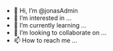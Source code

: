 - 👋 Hi, I’m @jonasAdmin
- 👀 I’m interested in ...
- 🌱 I’m currently learning ...
- 💞️ I’m looking to collaborate on ...
- 📫 How to reach me ...

<!---
jonasAdmin/jonasAdmin is a ✨ special ✨ repository because its `README.md` (this file) appears on your GitHub profile.
You can click the Preview link to take a look at your changes.
--->
